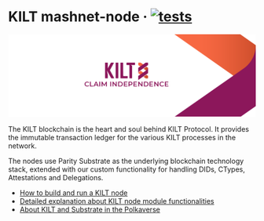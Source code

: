 # KILT mashnet-node &middot; [![tests](https://gitlab.com/kiltprotocol/mashnet-node/badges/develop/pipeline.svg)](https://gitlab.com/kiltprotocol/mashnet-node/-/commits/develop)

<p align="center">
  <img src="/docs/media/kilt.png">
</p>

The KILT blockchain is the heart and soul behind KILT Protocol.
It provides the immutable transaction ledger for the various KILT processes in the network.

The nodes use Parity Substrate as the underlying blockchain technology stack, extended with our custom functionality for handling DIDs, CTypes, Attestations and Delegations.

* [How to build and run a KILT node](./docs/run-node.md)
* [Detailed explanation about KILT node module functionalities](./docs/kilt-pallets-description.md)
* [About KILT and Substrate in the Polkaverse](./docs/kilt-substrate.md)
